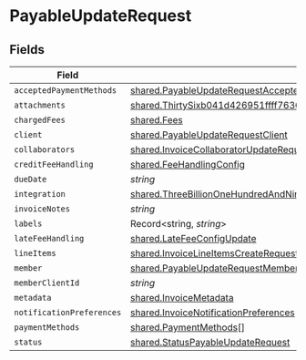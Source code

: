 # PayableUpdateRequest


## Fields

| Field                                                                                                                                                                                                                                                                                                                                           | Type                                                                                                                                                                                                                                                                                                                                            | Required                                                                                                                                                                                                                                                                                                                                        | Description                                                                                                                                                                                                                                                                                                                                     |
| ----------------------------------------------------------------------------------------------------------------------------------------------------------------------------------------------------------------------------------------------------------------------------------------------------------------------------------------------- | ----------------------------------------------------------------------------------------------------------------------------------------------------------------------------------------------------------------------------------------------------------------------------------------------------------------------------------------------- | ----------------------------------------------------------------------------------------------------------------------------------------------------------------------------------------------------------------------------------------------------------------------------------------------------------------------------------------------- | ----------------------------------------------------------------------------------------------------------------------------------------------------------------------------------------------------------------------------------------------------------------------------------------------------------------------------------------------- |
| `acceptedPaymentMethods`                                                                                                                                                                                                                                                                                                                        | [shared.PayableUpdateRequestAcceptedPaymentMethods](../../../sdk/models/shared/payableupdaterequestacceptedpaymentmethods.md)[]                                                                                                                                                                                                                 | :heavy_minus_sign:                                                                                                                                                                                                                                                                                                                              | N/A                                                                                                                                                                                                                                                                                                                                             |
| `attachments`                                                                                                                                                                                                                                                                                                                                   | [shared.ThirtySixb041d426951ffff76360faf03ef8ae938bed9739e6ad9f51acb982782296a2](../../../sdk/models/shared/thirtysixb041d426951ffff76360faf03ef8ae938bed9739e6ad9f51acb982782296a2.md)                                                                                                                                                         | :heavy_minus_sign:                                                                                                                                                                                                                                                                                                                              | N/A                                                                                                                                                                                                                                                                                                                                             |
| `chargedFees`                                                                                                                                                                                                                                                                                                                                   | [shared.Fees](../../../sdk/models/shared/fees.md)                                                                                                                                                                                                                                                                                               | :heavy_minus_sign:                                                                                                                                                                                                                                                                                                                              | N/A                                                                                                                                                                                                                                                                                                                                             |
| `client`                                                                                                                                                                                                                                                                                                                                        | [shared.PayableUpdateRequestClient](../../../sdk/models/shared/payableupdaterequestclient.md)                                                                                                                                                                                                                                                   | :heavy_minus_sign:                                                                                                                                                                                                                                                                                                                              | N/A                                                                                                                                                                                                                                                                                                                                             |
| `collaborators`                                                                                                                                                                                                                                                                                                                                 | [shared.InvoiceCollaboratorUpdateRequest](../../../sdk/models/shared/invoicecollaboratorupdaterequest.md)[]                                                                                                                                                                                                                                     | :heavy_minus_sign:                                                                                                                                                                                                                                                                                                                              | N/A                                                                                                                                                                                                                                                                                                                                             |
| `creditFeeHandling`                                                                                                                                                                                                                                                                                                                             | [shared.FeeHandlingConfig](../../../sdk/models/shared/feehandlingconfig.md)                                                                                                                                                                                                                                                                     | :heavy_minus_sign:                                                                                                                                                                                                                                                                                                                              | N/A                                                                                                                                                                                                                                                                                                                                             |
| `dueDate`                                                                                                                                                                                                                                                                                                                                       | *string*                                                                                                                                                                                                                                                                                                                                        | :heavy_minus_sign:                                                                                                                                                                                                                                                                                                                              | N/A                                                                                                                                                                                                                                                                                                                                             |
| `integration`                                                                                                                                                                                                                                                                                                                                   | [shared.ThreeBillionOneHundredAndNinetyMillionSixHundredAndEightyFiveThousandEightHundredAndThirtyTwoa4970525ea5b0803efff0b36a0202062e1fd8a0bc187acbe156461](../../../sdk/models/shared/threebilliononehundredandninetymillionsixhundredandeightyfivethousandeighthundredandthirtytwoa4970525ea5b0803efff0b36a0202062e1fd8a0bc187acbe156461.md) | :heavy_minus_sign:                                                                                                                                                                                                                                                                                                                              | N/A                                                                                                                                                                                                                                                                                                                                             |
| `invoiceNotes`                                                                                                                                                                                                                                                                                                                                  | *string*                                                                                                                                                                                                                                                                                                                                        | :heavy_minus_sign:                                                                                                                                                                                                                                                                                                                              | N/A                                                                                                                                                                                                                                                                                                                                             |
| `labels`                                                                                                                                                                                                                                                                                                                                        | Record<string, *string*>                                                                                                                                                                                                                                                                                                                        | :heavy_minus_sign:                                                                                                                                                                                                                                                                                                                              | N/A                                                                                                                                                                                                                                                                                                                                             |
| `lateFeeHandling`                                                                                                                                                                                                                                                                                                                               | [shared.LateFeeConfigUpdate](../../../sdk/models/shared/latefeeconfigupdate.md)                                                                                                                                                                                                                                                                 | :heavy_minus_sign:                                                                                                                                                                                                                                                                                                                              | N/A                                                                                                                                                                                                                                                                                                                                             |
| `lineItems`                                                                                                                                                                                                                                                                                                                                     | [shared.InvoiceLineItemsCreateRequest](../../../sdk/models/shared/invoicelineitemscreaterequest.md)[]                                                                                                                                                                                                                                           | :heavy_minus_sign:                                                                                                                                                                                                                                                                                                                              | N/A                                                                                                                                                                                                                                                                                                                                             |
| `member`                                                                                                                                                                                                                                                                                                                                        | [shared.PayableUpdateRequestMember](../../../sdk/models/shared/payableupdaterequestmember.md)                                                                                                                                                                                                                                                   | :heavy_minus_sign:                                                                                                                                                                                                                                                                                                                              | N/A                                                                                                                                                                                                                                                                                                                                             |
| `memberClientId`                                                                                                                                                                                                                                                                                                                                | *string*                                                                                                                                                                                                                                                                                                                                        | :heavy_minus_sign:                                                                                                                                                                                                                                                                                                                              | N/A                                                                                                                                                                                                                                                                                                                                             |
| `metadata`                                                                                                                                                                                                                                                                                                                                      | [shared.InvoiceMetadata](../../../sdk/models/shared/invoicemetadata.md)                                                                                                                                                                                                                                                                         | :heavy_minus_sign:                                                                                                                                                                                                                                                                                                                              | N/A                                                                                                                                                                                                                                                                                                                                             |
| `notificationPreferences`                                                                                                                                                                                                                                                                                                                       | [shared.InvoiceNotificationPreferences](../../../sdk/models/shared/invoicenotificationpreferences.md)                                                                                                                                                                                                                                           | :heavy_minus_sign:                                                                                                                                                                                                                                                                                                                              | N/A                                                                                                                                                                                                                                                                                                                                             |
| `paymentMethods`                                                                                                                                                                                                                                                                                                                                | [shared.PaymentMethods](../../../sdk/models/shared/paymentmethods.md)[]                                                                                                                                                                                                                                                                         | :heavy_minus_sign:                                                                                                                                                                                                                                                                                                                              | N/A                                                                                                                                                                                                                                                                                                                                             |
| `status`                                                                                                                                                                                                                                                                                                                                        | [shared.StatusPayableUpdateRequest](../../../sdk/models/shared/statuspayableupdaterequest.md)                                                                                                                                                                                                                                                   | :heavy_minus_sign:                                                                                                                                                                                                                                                                                                                              | N/A                                                                                                                                                                                                                                                                                                                                             |